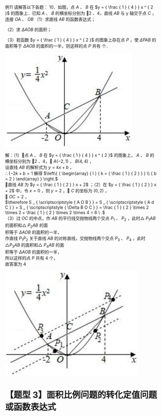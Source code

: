 例11 请解答以下各题： 10．如图，点 $A$ 、 $B$ 在 $y = { \frac { 1 } { 4 } } x ^ { 2 }$ 的图象上．已知 $A$ 、 $B$ 的横坐标分别为 2 、4，直线 $A B$ 与 y 轴交于点 $C$ ，连接 $O A$ 、 $O B$
（1）求直线 $A B$ 的函数表达式；

（2）求 $\Delta A O B$ 的面积；

（3）若函数 $y = { \frac { 1 } { 4 } } x ^ { 2 }$ 的图象上存在点 $P$ ，使 $\Delta P A B$ 的面积等于 $\Delta A O B$ 的面积的一半，则这样的点 $P$ 共有 个．

![](<../../qs_image_DB/专题3-3_二次函数面积定值、比例问题以及米勒角问题（解析版）_/47d57f4aaa68eeb529807a84dfc1bfbb29777d397fcf30cb9529ed314670331c.jpg>)

解：（1）点 $A$ 、 $B$ 在 $y = { \frac { 1 } { 4 } } x ^ { 2 }$ 的图象上， $A$ 、 $B$ 的横坐标分别为 2 、4， $A ( - 2 , 1 )$ ， $B ( 4 , 4 )$ ，  
设直线 $A B$ 的解析式为 $y = k x + b$ ，  
$\therefore \{ - 2 k + b = 1$ 解得 $\left\{ { \begin{array} { l } { k = { \frac { 1 } { 2 } } } \\ { b = 2 } \end{array} } \right.$   
直线 $A B$ 为 $y = { \frac { 1 } { 2 } } x + 2$ ；（2）在 $y = { \frac { 1 } { 2 } } x + 2$ 中，令 $x = 0$ ，则 $y = 2$ ， $C$ 的坐标为 $( 0 , 2 )$ ，  
 $O C = 2$ ，  
$\therefore S _ { \scriptscriptstyle  { A O B } } = S _ { \scriptscriptstyle  { A d C } } + S _ { \scriptscriptstyle  { \Delta B O C } } = \frac { 1 } { 2 } \times 2 \times 2 + \frac { 1 } { 2 } \times 2 \times 4 = 6 \ .$   
（3）过 $O C$ 的中点，作 $A B$ 的平行线交抛物线两个交点 $P _ { 1 }$ 、 $P _ { 2 }$ ，此时△ $P _ { 1 } A B$ 的面积和△ $P _ { 2 } A B$ 的面  
积等于 $\Delta A O B$ 的面积的一半，  
作直线 $P _ { 1 } P _ { 2 }$ 关于直线 $A B$ 的对称直线，交抛物线两个交点 $P _ { 3 }$ 、 $P _ { 4 }$ ，此时 $\triangle P _ { 3 } A B$ 的面积和△ $P _ { 4 } A B$ 的面  
积等于 $\Delta A O B$ 的面积的一半，  
所以这样的点 $P$ 共有 4 个，  
故答案为 4

![](<../../qs_image_DB/专题3-3_二次函数面积定值、比例问题以及米勒角问题（解析版）_/ee7849a0e7994531a58be702e6556d289e0f49991b38b4433930211936aa3ef3.jpg>)

# 【题型 3】面积比例问题的转化定值问题或函数表达式
